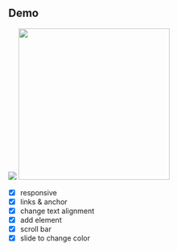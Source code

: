## Demo

<img src="https://github.com/marukosy124/web-projects/blob/master/CSCI-web-application/basic-responsive-web-page/basicweb_demo.gif">
<img src="https://github.com/marukosy124/web-projects/blob/master/CSCI-web-application/basic-responsive-web-page/mobile.png" width="300">

- [x] responsive
- [x] links & anchor
- [x] change text alignment
- [x] add element
- [x] scroll bar
- [x] slide to change color
